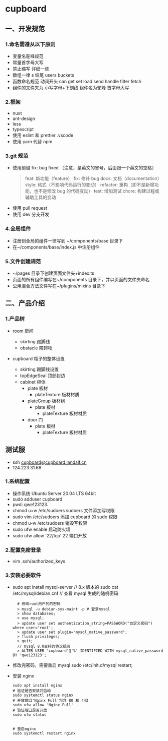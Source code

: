 # cupboard

## 一、开发规范

### 1.命名需遵从以下原则

- 变量名驼峰规范
- 常量首字母大写
- 禁止缩写 详细一些
- 数组一律 s 结尾 users buckets
- 函数命名规范 动词开头 can get set load send handle filter fetch
- 组件的文件夹为 小写字母+下划线 组件名为驼峰 首字母大写

### 2.框架

- nuxt
- ant-design
- less
- typescript
- 使用 eslint 和 prettier .vscode
- 使用 yarn 代替 npm

### 3.git 规范

- 使用前缀 fix: bug fixed
  （注意，是英文的冒号，后面跟一个英文的空格）
  > feat: 新功能（feature）
  > fix: 修补 bug
  > docs: 文档（documentation）
  > style: 格式（不影响代码运行的变动）
  > refactor: 重构（即不是新增功能，也不是修改 bug 的代码变动）
  > test: 增加测试
  > chore: 构建过程或辅助工具的变动
- 使用 pull request
- 使用 dev 分支开发

### 4.全局组件

- 注册到全局的组件一律写到 ~/components/base 目录下
- 在~/components/base/index.js 中注册组件

### 5.文件创建规范

- ~/pages 目录下创建页面文件夹+index.ts
- 页面的所有组件编写在~/components 目录下，并以页面的文件夹命名
- 公用混合方法文件写在~/plugins/mixins 目录下

## 二、产品介绍

### 1.产品树

- room 房间

  - skirting 踢脚线
  - obstacle 障碍物

- cupboard 柜子的整体设置
  - skirting 踢脚线设置
  - topEdgeSeal 顶部封边
  - cabinet 柜体
    - plate 板材
      - plateTexture 板材材质
    - plateGroup 板材组
      - plate 板材
        - plateTexture 板材材质
    - door 门
      - plate 板材
        - plateTexture 板材材质

## 测试服

- ssh cupboard@cupboard.landalf.cn
- 124.223.31.68

### 1.系统配置

- 操作系统 Ubuntu Server 20.04 LTS 64bit
- sudo adduser cupboard
- pwd: qwe123123.
- chmod u+w /etc/sudoers sudoers 文件添加写权限
- sudo vim /etc/sudoers 添加 cupboard 的 sudo 权限
- chmod u-w /etc/sudoers 销毁写权限
- sudo ufw enable 启动防火墙
- sudo ufw allow '22/tcp' 22 端口开放

### 2.配置免密登录

- vim .ssh/authorized_keys

### 3.安装必要软件

- sudo apt install mysql-server // 8.x 版本的
  sudo cat /etc/mysql/debian.cnf // 查看 mysql 生成的随机密码
  ```
    # 修改root用户的的密码
    > mysql -u debian-sys-maint -p # 登录mysql
    > show databases;
    > use mysql;
    > update user set authentication_string=PASSWORD("自定义密码") where user='root';
    > update user set plugin="mysql_native_password";
    > flush privileges;
    > quit;
    // mysql 8.0支持的协议规则
    > ALTER USER 'cupboard'@'%' IDENTIFIED WITH mysql_native_password BY 'qwe123123';
  ```
- 修改完密码，需要重启 mysql
  sudo /etc/init.d/mysql restart;

- 安装 nginx

  ```
  sudo apt install nginx
  # 验证是否安装并启动
  sudo systemctl status nginx
  # 开放端口'Nginx Full'包含 80 和 443
  sudo ufw allow 'Nginx Full'
  # 验证端口是否开放
  sudo ufw status


  # 重启nginx
  sudo systemctl restart nginx
  ```
